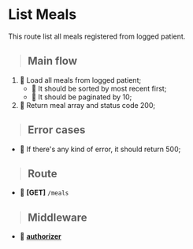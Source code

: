 # List Meals
This route list all meals registered from logged patient.

> ## Main flow
1. 🚫 Load all meals from logged patient;
    - 🚫 It should be sorted by most recent first;
    - 🚫 It should be paginated by 10;
2. 🚫 Return meal array and status code 200;

> ## Error cases
- 🚫 If there's any kind of error, it should return 500;

> ## Route
- 🚫 **[GET]** `/meals`

> ## Middleware
- 🚫 [**authorizer**](../../auth/login/authorizer.md)